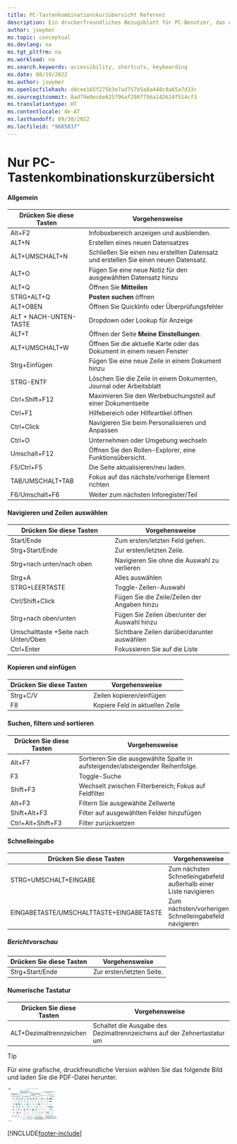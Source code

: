 ```yaml
---
title: PC-Tastenkombinationskurzübersicht Referenz
description: Ein druckerfreundliches Bezugsblatt für PC-Benutzer, das die gängigsten Tastenkombinationen enthält.
author: jswymer
ms.topic: conceptual
ms.devlang: na
ms.tgt_pltfrm: na
ms.workload: na
ms.search.keywords: accessibility, shortcuts, keyboarding
ms.date: 08/19/2022
ms.author: jswymer
ms.openlocfilehash: ddcee165f275b3e7ad757b5a8a448c9a65a7d33c
ms.sourcegitcommit: 8ad79e0ec6e625796af298f756a142624f514cf3
ms.translationtype: HT
ms.contentlocale: de-AT
ms.lasthandoff: 09/30/2022
ms.locfileid: "9605837"
---
```

# <a name="keyboard-quick-reference---pc-only"></a>Nur PC-Tastenkombinationskurzübersicht

#### <a name="general"></a>Allgemein

|Drücken Sie diese Tasten|Vorgehensweise|  
|-|-|
|Alt+F2|Infoboxbereich anzeigen und ausblenden.|
|ALT+N|Erstellen eines neuen Datensatzes|
|ALT+UMSCHALT+N|Schließen Sie einen neu erstellten Datensatz und erstellen Sie einen neuen Datensatz.|
|ALT+O|Fügen Sie eine neue Notiz für den ausgewählten Datensatz hinzu|
|ALT+Q|Öffnen Sie **Mitteilen**|
|STRG+ALT+Q|**Posten suchen** öffnen|
|ALT+OBEN|Öffnen Sie QuickInfo oder Überprüfungsfehler|
|ALT + NACH-UNTEN-TASTE|Dropdown oder Lookup für Anzeige|
|ALT+T|Öffnen der Seite **Meine Einstellungen**.|
|ALT+UMSCHALT+W|Öffnen Sie die aktuelle Karte oder das Dokument in einem neuen Fenster|
|Strg+Einfügen|Fügen Sie eine neue Zeile in einem Dokument hinzu|
|STRG-ENTF|Löschen Sie die Zeile in einem Dokumenten, Journal oder Arbeitsblatt|
|Ctrl+Shift+F12|Maximieren Sie den Werbebuchungsteil auf einer Dokumentseite|
|Ctrl+F1|Hilfebereich oder Hilfeartikel öffnen|
|Ctrl+Click|Navigieren Sie beim Personalisieren und Anpassen|
|Ctrl+O|Unternehmen oder Umgebung wechseln|
|Umschalt+F12|Öffnen Sie den Rollen-Explorer, eine Funktionsübersicht.|
|F5/Ctrl+F5|Die Seite aktualisieren/neu laden.|
|TAB/UMSCHALT+TAB|Fokus auf das nächste/vorherige Element richten|
|F6/Umschalt+F6|Weiter zum nächsten Inforegister/Teil|

#### <a name="navigate--select-rows"></a>Navigieren und Zeilen auswählen

|Drücken Sie diese Tasten|Vorgehensweise|
|-|-|
|Start/Ende|Zum ersten/letzten Feld gehen.|
|Strg+Start/Ende |Zur ersten/letzten Zeile.|
|Strg+nach unten/nach oben|Navigieren Sie ohne die Auswahl zu verlieren|
|Strg+A |Alles auswählen|
|STRG+LEERTASTE|Toggle-Zeilen-Auswahl|
|Ctrl/Shift+Click|Fügen Sie die Zeile/Zeilen der Angaben hinzu|
|Strg+nach oben/unten|Fügen Sie Zeilen über/unter der Auswahl hinzu|
|Umschalttaste +Seite nach Unten/Oben|Sichtbare Zeilen darüber/darunter auswählen|
|Ctrl+Enter|Fokussieren Sie auf die Liste|

#### <a name="copy--paste"></a>Kopieren und einfügen

|Drücken Sie diese Tasten|Vorgehensweise|
|-|-|
|Strg+C/V|Zeilen kopieren/einfügen|
|F8|Kopiere Feld in aktuellen Zeile|

#### <a name="search-filter--sort"></a>Suchen, filtern und sortieren

|Drücken Sie diese Tasten|Vorgehensweise|
|-|-|
|Alt+F7|Sortieren Sie die ausgewählte Spalte in aufsteigender/absteigender Reihenfolge.|
|F3|Toggle-Suche|
|Shift+F3|Wechselt zwischen Filterbereich; Fokus auf Feldfilter|
|Alt+F3|Filtern Sie ausgewählte Zellwerte|
|Shift+Alt+F3|Filter auf ausgewählten Felder hinzufügen|
|Ctrl+Alt+Shift+F3|Filter zurücksetzen|

#### <a name="quick-entry"></a>Schnelleingabe

|Drücken Sie diese Tasten|Vorgehensweise|
|-|-|
|STRG+UMSCHALT+EINGABE|Zum nächsten Schnelleingabefeld außerhalb einer Liste navigieren|
|EINGABETASTE/UMSCHALTTASTE+EINGABETASTE|Zum nächsten/vorherigen Schnelleingabefeld navigieren|

##### <a name="report-preview"></a>Berichtvorschau

|Drücken Sie diese Tasten|Vorgehensweise|
|-|-|
|Strg+Start/Ende|Zur ersten/letzten Seite.|

#### <a name="numeric-keypad"></a>Numerische Tastatur

|Drücken Sie diese Tasten|Vorgehensweise|  
|-|-|
|ALT+Dezimaltrennzeichen|Schaltet die Ausgabe des Dezimaltrennzeichens auf der Zehnertastatur um|

> [!TIP]
> Für eine grafische, druckfreundliche Version wählen Sie das folgende Bild und laden Sie die PDF-Datei herunter.
>
> [![Symbol, das ein PDF öffnet.](media/keyboard_shortcut_inline.png)](media/keyboard_shortcuts.pdf)


[!INCLUDE[footer-include](includes/footer-banner.md)]
